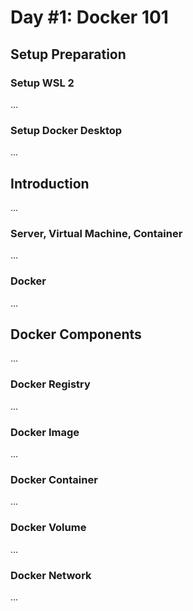 # Day #1: Docker 101

## Setup Preparation

### Setup WSL 2
...

### Setup Docker Desktop
...

## Introduction
...

### Server, Virtual Machine, Container
...

### Docker
...


## Docker Components
...


### Docker Registry
...

### Docker Image
...


### Docker Container
...

### Docker Volume
...

### Docker Network
...



